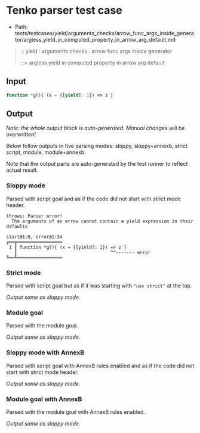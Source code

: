 # Tenko parser test case

- Path: tests/testcases/yield/arguments_checks/arrow_func_args_inside_generator/argless_yield_in_computed_property_in_arrow_arg_default.md

> :: yield : arguments checks : arrow func args inside generator
>
> ::> argless yield in computed property in arrow arg default

## Input


`````js
function *g(){ (x = {[yield]: 1}) => z }
`````

## Output

_Note: the whole output block is auto-generated. Manual changes will be overwritten!_

Below follow outputs in five parsing modes: sloppy, sloppy+annexb, strict script, module, module+annexb.

Note that the output parts are auto-generated by the test runner to reflect actual result.

### Sloppy mode

Parsed with script goal and as if the code did not start with strict mode header.

`````
throws: Parser error!
  The arguments of an arrow cannot contain a yield expression in their defaults

start@1:0, error@1:34
╔══╦═════════════════
 1 ║ function *g(){ (x = {[yield]: 1}) => z }
   ║                                   ^^------- error
╚══╩═════════════════

`````

### Strict mode

Parsed with script goal but as if it was starting with `"use strict"` at the top.

_Output same as sloppy mode._

### Module goal

Parsed with the module goal.

_Output same as sloppy mode._

### Sloppy mode with AnnexB

Parsed with script goal with AnnexB rules enabled and as if the code did not start with strict mode header.

_Output same as sloppy mode._

### Module goal with AnnexB

Parsed with the module goal with AnnexB rules enabled.

_Output same as sloppy mode._
